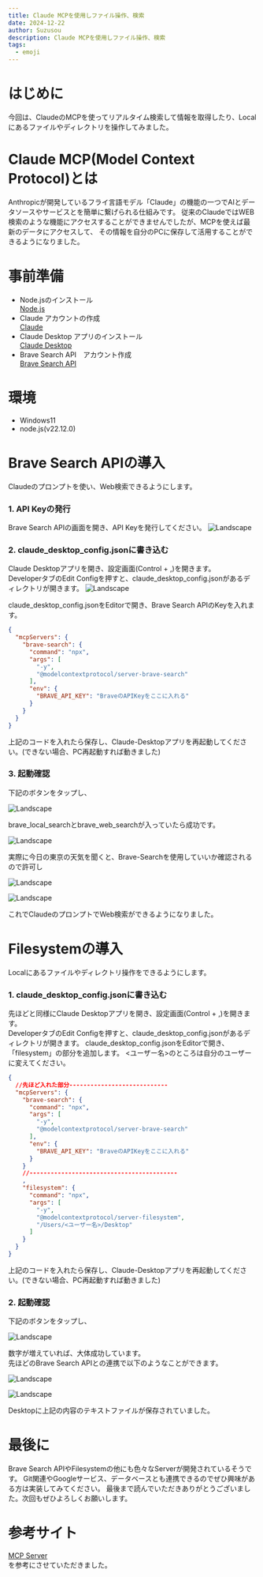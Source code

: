 ```yaml
---
title: Claude MCPを使用しファイル操作、検索
date: 2024-12-22
author: Suzusou
description: Claude MCPを使用しファイル操作、検索
tags:
  - emoji
---
```


# はじめに
今回は、ClaudeのMCPを使ってリアルタイム検索して情報を取得したり、Localにあるファイルやディレクトリを操作してみました。

# Claude MCP(Model Context Protocol)とは
Anthropicが開発しているフライ言語モデル「Claude」の機能の一つでAIとデータソースやサービスとを簡単に繋げられる仕組みです。
従来のClaudeではWEB検索のような機能にアクセスすることができませんでしたが、MCPを使えば最新のデータにアクセスして、
その情報を自分のPCに保存して活用することができるようになりました。

# 事前準備
- Node.jsのインストール  
[Node.js](https://nodejs.org/en)  
- Claude アカウントの作成  
[Claude](https://claude.ai/)
- Claude Desktop アプリのインストール  
[Claude Desktop](https://claude.ai/download)
- Brave Search API　アカウント作成  
[Brave Search API](https://brave.com/search/api/)

# 環境
- Windows11
- node.js(v22.12.0)

# Brave Search APIの導入
Claudeのプロンプトを使い、Web検索できるようにします。
### 1. API Keyの発行  
Brave Search APIの画面を開き、API Keyを発行してください。
![Landscape](Brave-API.png)

### 2. claude_desktop_config.jsonに書き込む
Claude Desktopアプリを開き、設定画面(Control + ,)を開きます。  
DeveloperタブのEdit Configを押すと、claude_desktop_config.jsonがあるディレクトリが開きます。
![Landscape](Claude-Desktop.png)

claude_desktop_config.jsonをEditorで開き、Brave Search APIのKeyを入れます。
```json
{
  "mcpServers": {
    "brave-search": {
      "command": "npx",
      "args": [
        "-y",
        "@modelcontextprotocol/server-brave-search"
      ],
      "env": {
        "BRAVE_API_KEY": "BraveのAPIKeyをここに入れる"
      }
    }
  }
}
```
上記のコードを入れたら保存し、Claude-Desktopアプリを再起動してください。(できない場合、PC再起動すれば動きました)

### 3. 起動確認
下記のボタンをタップし、  

![Landscape](Claude-Desktop2.png)  

brave_local_searchとbrave_web_searchが入っていたら成功です。  

![Landscape](Claude-Desktop3.png)

実際に今日の東京の天気を聞くと、Brave-Searchを使用していいか確認されるので許可し  

![Landscape](Claude-Desktop4.png)

![Landscape](Claude-Desktop5.png)  

これでClaudeのプロンプトでWeb検索ができるようになりました。

# Filesystemの導入
Localにあるファイルやディレクトリ操作をできるようにします。

### 1. claude_desktop_config.jsonに書き込む
先ほどと同様にClaude Desktopアプリを開き、設定画面(Control + ,)を開きます。  
DeveloperタブのEdit Configを押すと、claude_desktop_config.jsonがあるディレクトリが開きます。
claude_desktop_config.jsonをEditorで開き、「filesystem」の部分を追加します。
<ユーザー名>のところは自分のユーザーに変えてください。
``` json
{
  //先ほど入れた部分----------------------------
  "mcpServers": {
    "brave-search": {
      "command": "npx",
      "args": [
        "-y",
        "@modelcontextprotocol/server-brave-search"
      ],
      "env": {
        "BRAVE_API_KEY": "BraveのAPIKeyをここに入れる"
      }
    }
    //------------------------------------------
    ,
    "filesystem": {
      "command": "npx",
      "args": [
        "-y",
        "@modelcontextprotocol/server-filesystem",
        "/Users/<ユーザー名>/Desktop"
      ]
    }
  }
}
```
上記のコードを入れたら保存し、Claude-Desktopアプリを再起動してください。(できない場合、PC再起動すれば動きました)

### 2. 起動確認
下記のボタンをタップし、  

![Landscape](Claude-Desktop2.png)  

数字が増えていれば、大体成功しています。  
先ほどのBrave Search APIとの連携で以下のようなことができます。  

![Landscape](Claude-Desktop6.png)  

![Landscape](text.png) 

Desktopに上記の内容のテキストファイルが保存されていました。

# 最後に
Brave Search APIやFilesystemの他にも色々なServerが開発されているそうです。
Git関連やGoogleサービス、データベースとも連携できるのでぜひ興味がある方は実装してみてください。
最後まで読んでいただきありがとうございました。次回もぜひよろしくお願いします。


# 参考サイト
[MCP Server](https://github.com/modelcontextprotocol/servers?tab=readme-ov-file)   
 を参考にさせていただきました。 
